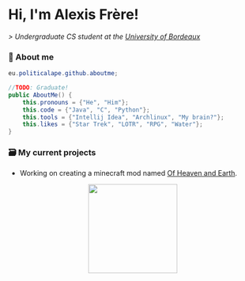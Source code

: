 # Hi, I'm Alexis Frère!

*> Undergraduate CS student at the [University of Bordeaux](https://www.u-bordeaux.fr/)*

### 📜 About me
```java
eu.politicalape.github.aboutme;

//TODO: Graduate!
public AboutMe() {
    this.pronouns = {"He", "Him"};
    this.code = {"Java", "C", "Python"};
    this.tools = {"Intellij Idea", "Archlinux", "My brain?"};
    this.likes = {"Star Trek", "LOTR", "RPG", "Water"};
}
```
### 🗃️ My current projects
- Working on creating a minecraft mod named [Of Heaven and Earth](https://github.com/political-ape/of-heaven-and-earth/tree/main).

<p align="center">
<img src="https://img1.picmix.com/output/stamp/normal/5/6/9/8/1898965_dbf8d.gif" style="width: 180">
</p>